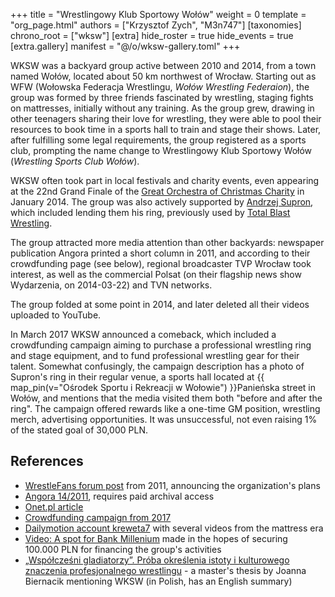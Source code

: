 +++
title = "Wrestlingowy Klub Sportowy Wołów"
weight = 0
template = "org_page.html"
authors = ["Krzysztof Zych", "M3n747"]
[taxonomies]
chrono_root = ["wksw"]
[extra]
hide_roster = true
hide_events = true
[extra.gallery]
manifest = "@/o/wksw-gallery.toml"
+++

WKSW was a backyard group active between 2010 and 2014, from a town named Wołów, located about 50&nbsp;km northwest of Wrocław.
Starting out as WFW (Wołowska Federacja Wrestlingu, _Wołów Wrestling Federaion_), the group was formed by three friends fascinated by wrestling, staging fights on mattresses, initially without any training.
As the group grew, drawing in other teenagers sharing their love for wrestling, they were able to pool their resources to book time in a sports hall to train and stage their shows.
Later, after fulfilling some legal requirements, the group registered as a sports club, prompting the name change to Wrestlingowy Klub Sportowy Wołów (_Wrestling Sports Club Wołów_).

WKSW often took part in local festivals and charity events, even appearing at the 22nd Grand Finale of the [Great Orchestra of Christmas Charity][wosp] in January 2014. The group was also actively supported by [Andrzej Supron](@/w/andrzej-supron.md), which included lending them his ring, previously used by [Total Blast Wrestling](@/o/tbw.md).

The group attracted more media attention than other backyards: newspaper publication Angora printed a short column in 2011, and according to their crowdfunding page (see below), regional broadcaster TVP Wrocław took interest, as well as the commercial Polsat (on their flagship news show Wydarzenia, on 2014-03-22) and TVN networks.

The group folded at some point in 2014, and later deleted all their videos uploaded to YouTube.

In March 2017 WKSW announced a comeback, which included a crowdfunding campaign aiming to purchase a professional wrestling ring and stage equipment, and to fund professional wrestling gear for their talent.
Somewhat confusingly, the campaign description has a photo of Supron's ring in their regular venue, a sports hall located at {{ map_pin(v="Ośrodek Sportu i Rekreacji w Wołowie") }}Panieńska street in Wołów, and mentions that the media visited them both "before and after the ring".
The campaign offered rewards like a one-time GM position, wrestling merch, advertising opportunities.
It was unsuccessful, not even raising 1% of the stated goal of 30,000&nbsp;PLN.

## References

* [WrestleFans forum post](https://wrestlefans.pl/forum/viewtopic.php?f=1&t=26489) from 2011, announcing the organization's plans
* [Angora 14/2011](https://www.angora.com.pl/spis.php?y=2011&w=14), requires paid archival access
* [Onet.pl article](https://wiadomosci.onet.pl/wroclaw/wrestling-w-wolowie/7ptcjtw)
* [Crowdfunding campaign from 2017](https://polakpotrafi.pl/projekt/wrestling)
* [Dailymotion account kreweta7](https://www.dailymotion.com/kreweta7) with several videos from the mattress era
* [Video: A spot for Bank Millenium](https://www.youtube.com/watch?v=l8mAjNS43Sg) made in the hopes of securing 100.000&nbsp;PLN for financing the group's activities
* [„Współcześni gladiatorzy”. Próba określenia istoty i kulturowego znaczenia profesjonalnego wrestlingu](https://cejsh.icm.edu.pl/cejsh/element/bwmeta1.element.desklight-1e44a0cd-ebc7-4ca8-bbfd-2244454ddc3c) - a master's thesis by Joanna Biernacik mentioning WKSW (in Polish, has an English summary)

[wosp]: https://en.wikipedia.org/wiki/Great_Orchestra_of_Christmas_Charity
